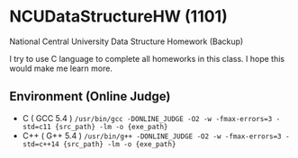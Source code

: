# NCUDataStructureHW (1101)

National Central University Data Structure Homework (Backup)

I try to use C language to complete all homeworks in this class. I hope this would make me learn more.

## Environment (Online Judge)

- C ( GCC 5.4 )
  `/usr/bin/gcc -DONLINE_JUDGE -O2 -w -fmax-errors=3 -std=c11 {src_path} -lm -o {exe_path}`
- C++ ( G++ 5.4 )
  `/usr/bin/g++ -DONLINE_JUDGE -O2 -w -fmax-errors=3 -std=c++14 {src_path} -lm -o {exe_path}`
